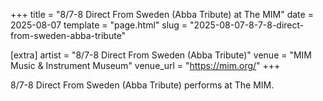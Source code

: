 +++
title = "8/7-8 Direct From Sweden (Abba Tribute) at The MIM"
date = 2025-08-07
template = "page.html"
slug = "2025-08-07-8-7-8-direct-from-sweden-abba-tribute"

[extra]
artist = "8/7-8 Direct From Sweden (Abba Tribute)"
venue = "MIM Music & Instrument Museum"
venue_url = "https://mim.org/"
+++

8/7-8 Direct From Sweden (Abba Tribute) performs at The MIM.
